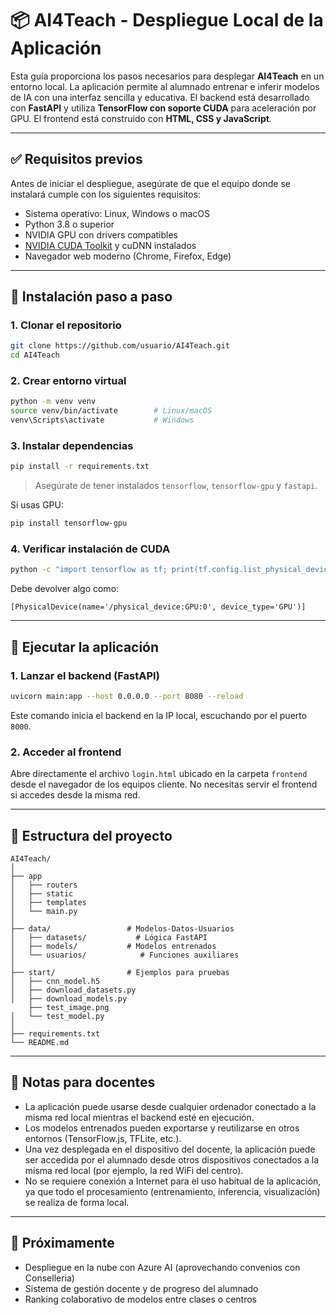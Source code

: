 
# 📦 AI4Teach - Despliegue Local de la Aplicación

Esta guía proporciona los pasos necesarios para desplegar **AI4Teach** en un entorno local. La aplicación permite al alumnado entrenar e inferir modelos de IA con una interfaz sencilla y educativa. El backend está desarrollado con **FastAPI** y utiliza **TensorFlow con soporte CUDA** para aceleración por GPU. El frontend está construido con **HTML, CSS y JavaScript**.

---

## ✅ Requisitos previos

Antes de iniciar el despliegue, asegúrate de que el equipo donde se instalará cumple con los siguientes requisitos:

- Sistema operativo: Linux, Windows o macOS
- Python 3.8 o superior
- NVIDIA GPU con drivers compatibles
- [NVIDIA CUDA Toolkit](https://developer.nvidia.com/cuda-downloads) y cuDNN instalados
- Navegador web moderno (Chrome, Firefox, Edge)

---

## 🔧 Instalación paso a paso

### 1. Clonar el repositorio

```bash
git clone https://github.com/usuario/AI4Teach.git
cd AI4Teach
```

### 2. Crear entorno virtual

```bash
python -m venv venv
source venv/bin/activate        # Linux/macOS
venv\Scripts\activate           # Windows
```

### 3. Instalar dependencias

```bash
pip install -r requirements.txt
```

> Asegúrate de tener instalados `tensorflow`, `tensorflow-gpu` y `fastapi`.

Si usas GPU:

```bash
pip install tensorflow-gpu
```

### 4. Verificar instalación de CUDA

```bash
python -c "import tensorflow as tf; print(tf.config.list_physical_devices('GPU'))"
```

Debe devolver algo como:

```
[PhysicalDevice(name='/physical_device:GPU:0', device_type='GPU')]
```

---

## 🚀 Ejecutar la aplicación

### 1. Lanzar el backend (FastAPI)

```bash
uvicorn main:app --host 0.0.0.0 --port 8080 --reload
```

Este comando inicia el backend en la IP local, escuchando por el puerto `8000`.

### 2. Acceder al frontend

Abre directamente el archivo `login.html` ubicado en la carpeta `frontend` desde el navegador de los equipos cliente. No necesitas servir el frontend si accedes desde la misma red.


---

## 📁 Estructura del proyecto

```
AI4Teach/
│
├── app
│   ├── routers
│   ├── static
│   ├── templates
│   └── main.py
│
├── data/                 # Modelos-Datos-Usuarios
│   ├── datasets/           # Lógica FastAPI
│   ├── models/           # Modelos entrenados
│   └── usuarios/            # Funciones auxiliares
│
├── start/                # Ejemplos para pruebas
│   ├── cnn_model.h5        
│   ├── download_datasets.py
│   ├── download_models.py
    ├── test_image.png
│   └── test_model.py
│
├── requirements.txt
└── README.md
```

---

## 🧠 Notas para docentes

- La aplicación puede usarse desde cualquier ordenador conectado a la misma red local mientras el backend esté en ejecución.
- Los modelos entrenados pueden exportarse y reutilizarse en otros entornos (TensorFlow.js, TFLite, etc.).
- Una vez desplegada en el dispositivo del docente, la aplicación puede ser accedida por el alumnado desde otros dispositivos conectados a la misma red local (por ejemplo, la red WiFi del centro).
- No se requiere conexión a Internet para el uso habitual de la aplicación, ya que todo el procesamiento (entrenamiento, inferencia, visualización) se realiza de forma local.



---

## 📌 Próximamente

- Despliegue en la nube con Azure AI (aprovechando convenios con Conselleria)
- Sistema de gestión docente y de progreso del alumnado
- Ranking colaborativo de modelos entre clases o centros
